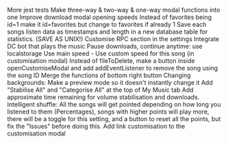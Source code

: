 More jest tests
Make three-way & two-way & one-way modal functions into one
Improve download modal opening speeds
Instead of favorites being id=1 make it id=favorites but change to favorites if already 1
Save each songs listen data as timestamps and length in a new database table for statistics. (SAVE AS UNIX!)
Customise RPC section in the settings
Integrate DC bot that plays the music
Pause downloads, continue anytime: use localstorage
Use main speed - Use custom speed for this song (in customisation modal)
Instead of fileToDelete, make a button inside openCustomiseModal and add addEventListener to remove the song using the song ID
Merge the functions of bottom right button
Changing backgrounds: Make a preview mode so it doesn't instantly change it
Add "Stabilise All" and "Categorise All" at the top of My Music tab
Add approximate time remaining for volume stabilisation and downloads.
Intelligent shuffle: All the songs will get pointed depending on how long you listened to them (Percentages), songs with higher points will play more, there will be a toggle for this setting, and a button to reset all the points, but fix the "Issues" before doing this.
Add link customisation to the customisation modal